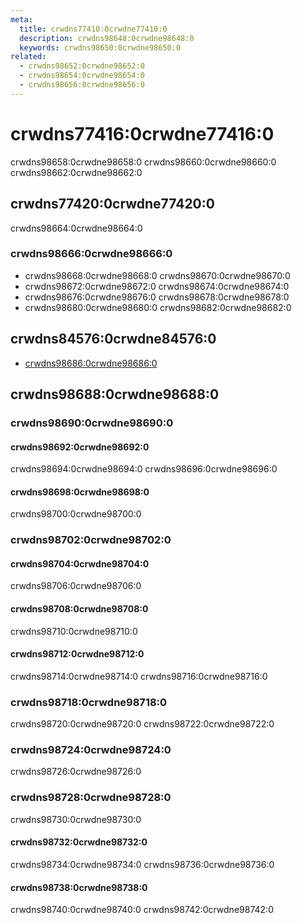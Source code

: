 ```yaml
---
meta:
  title: crwdns77410:0crwdne77410:0
  description: crwdns98648:0crwdne98648:0
  keywords: crwdns98650:0crwdne98650:0
related:
  - crwdns98652:0crwdne98652:0
  - crwdns98654:0crwdne98654:0
  - crwdns98656:0crwdne98656:0
---
```


# crwdns77416:0crwdne77416:0

crwdns98658:0crwdne98658:0 crwdns98660:0crwdne98660:0 crwdns98662:0crwdne98662:0 <inline-ad slug="scrimba-cards" />

<entry-ad />

## crwdns77420:0crwdne77420:0

crwdns98664:0crwdne98664:0

<usage name="v-card" />

### crwdns98666:0crwdne98666:0

- crwdns98668:0crwdne98668:0 crwdns98670:0crwdne98670:0
- crwdns98672:0crwdne98672:0 crwdns98674:0crwdne98674:0
- crwdns98676:0crwdne98676:0 crwdns98678:0crwdne98678:0
- crwdns98680:0crwdne98680:0 crwdns98682:0crwdne98682:0

## crwdns84576:0crwdne84576:0

- [crwdns98686:0crwdne98686:0](crwdns98684:0crwdne98684:0)

## crwdns98688:0crwdne98688:0

### crwdns98690:0crwdne98690:0

#### crwdns98692:0crwdne98692:0

crwdns98694:0crwdne98694:0 crwdns98696:0crwdne98696:0

<example file="v-card/prop-loading" />

#### crwdns98698:0crwdne98698:0

crwdns98700:0crwdne98700:0

<example file="v-card/prop-outlined" />

### crwdns98702:0crwdne98702:0

#### crwdns98704:0crwdne98704:0

crwdns98706:0crwdne98706:0

<example file="v-card/misc-custom-actions" />

#### crwdns98708:0crwdne98708:0

crwdns98710:0crwdne98710:0

<example file="v-card/misc-grids" />

#### crwdns98712:0crwdne98712:0

crwdns98714:0crwdne98714:0 crwdns98716:0crwdne98716:0

<example file="v-card/misc-horizontal-cards" />

### crwdns98718:0crwdne98718:0

crwdns98720:0crwdne98720:0 crwdns98722:0crwdne98722:0

<example file="v-card/misc-information-card" />

### crwdns98724:0crwdne98724:0

crwdns98726:0crwdne98726:0

<example file="v-card/misc-content-wrapping" />

### crwdns98728:0crwdne98728:0

crwdns98730:0crwdne98730:0

<example file="v-card/misc-media-with-text" />

#### crwdns98732:0crwdne98732:0

crwdns98734:0crwdne98734:0 crwdns98736:0crwdne98736:0

<example file="v-card/misc-twitter-card" />

#### crwdns98738:0crwdne98738:0

crwdns98740:0crwdne98740:0 crwdns98742:0crwdne98742:0

<example file="v-card/misc-weather-card" />

<backmatter />
